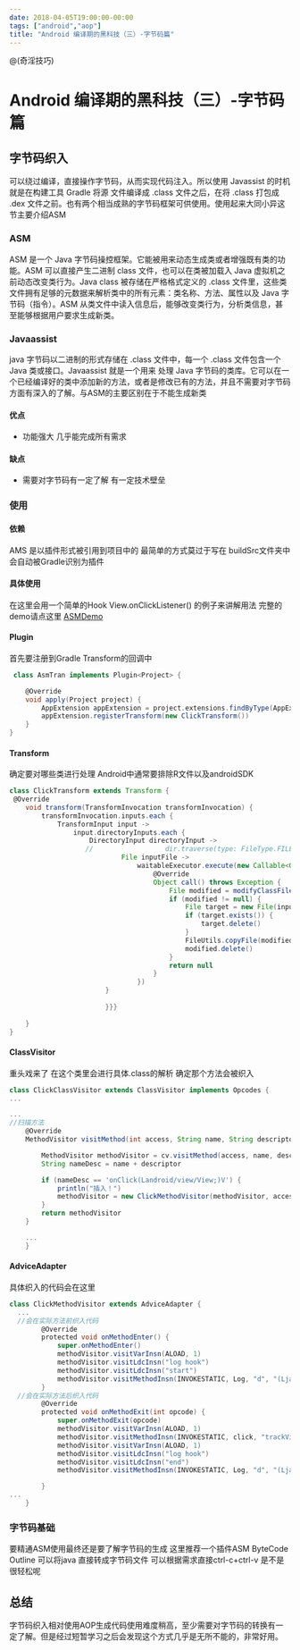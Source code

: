 ```yaml
---
date: 2018-04-05T19:00:00-00:00
tags: ["android","aop"]
title: "Android 编译期的黑科技（三）-字节码篇"
---
```


@(奇淫技巧)

# Android 编译期的黑科技（三）-字节码篇
## 字节码织入
可以绕过编译，直接操作字节码，从而实现代码注入。所以使用 Javassist 的时机就是在构建工具 Gradle 将源 文件编译成 .class 文件之后，在将 .class 打包成 .dex 文件之前。也有两个相当成熟的字节码框架可供使用。使用起来大同小异这节主要介绍ASM

### ASM
ASM 是一个 Java 字节码操控框架。它能被用来动态生成类或者增强既有类的功能。ASM 可以直接产生二进制 class 文件，也可以在类被加载入 Java 虚拟机之前动态改变类行为。Java class 被存储在严格格式定义的 .class 文件里，这些类文件拥有足够的元数据来解析类中的所有元素：类名称、方法、属性以及 Java 字节码（指令）。ASM 从类文件中读入信息后，能够改变类行为，分析类信息，甚至能够根据用户要求生成新类。
### Javaassist
java 字节码以二进制的形式存储在 .class 文件中，每一个 .class 文件包含一个 Java 类或接口。Javaassist 就是一个用来 处理 Java 字节码的类库。它可以在一个已经编译好的类中添加新的方法，或者是修改已有的方法，并且不需要对字节码方面有深入的了解。与ASM的主要区别在于不能生成新类

#### 优点
- 功能强大 几乎能完成所有需求
#### 缺点
- 需要对字节码有一定了解  有一定技术壁垒
### 使用
#### 依赖
AMS 是以插件形式被引用到项目中的 最简单的方式莫过于写在 buildSrc文件夹中 会自动被Gradle识别为插件
#### 具体使用
在这里会用一个简单的Hook  View.onClickListener() 的例子来讲解用法
完整的demo请点这里 [ASMDemo](https://github.com/SauceWu/AMSDemo)

#### Plugin
首先要注册到Gradle Transform的回调中
``` groovy
 class AsmTran implements Plugin<Project> {

    @Override
    void apply(Project project) {
        AppExtension appExtension = project.extensions.findByType(AppExtension.class)
        appExtension.registerTransform(new ClickTransform())
    }
}
```
#### Transform
确定要对哪些类进行处理 Android中通常要排除R文件以及androidSDK
``` groovy
class ClickTransform extends Transform {
 @Override
    void transform(TransformInvocation transformInvocation) {
        transformInvocation.inputs.each {
            TransformInput input ->
                input.directoryInputs.each {
                    DirectoryInput directoryInput ->
                   //                  dir.traverse(type: FileType.FILES, nameFilter: ~/.*\.class/) {
                            File inputFile ->
                                waitableExecutor.execute(new Callable<Object>() {
                                    @Override
                                    Object call() throws Exception {
                                        File modified = modifyClassFile(dir, inputFile, context.getTemporaryDir())
                                        if (modified != null) {
                                            File target = new File(inputFile.absolutePath.replace(srcDirPath, destDirPath))
                                            if (target.exists()) {
                                                target.delete()
                                            }
                                            FileUtils.copyFile(modified, target)
                                            modified.delete()
                                        }
                                        return null
                                    }
                                })
                        }
                       
                        }}}
 
    }
}
```
#### ClassVisitor
重头戏来了  在这个类里会进行具体.class的解析  确定那个方法会被织入
``` groovy
class ClickClassVisitor extends ClassVisitor implements Opcodes {
...

...
//扫描方法
    @Override
    MethodVisitor visitMethod(int access, String name, String descriptor, String signature, String[] exceptions) {

        MethodVisitor methodVisitor = cv.visitMethod(access, name, descriptor, signature, exceptions)
        String nameDesc = name + descriptor

        if (nameDesc == 'onClick(Landroid/view/View;)V') {
            println("插入！")
            methodVisitor = new ClickMethodVisitor(methodVisitor, access, name, descriptor)
        }
        return methodVisitor
    }

    ...
    }
```
#### AdviceAdapter
具体织入的代码会在这里
``` groovy
class ClickMethodVisitor extends AdviceAdapter {
  ...
  //会在实际方法前织入代码
        @Override
        protected void onMethodEnter() {
            super.onMethodEnter()
            methodVisitor.visitVarInsn(ALOAD, 1)
            methodVisitor.visitLdcInsn("log hook")
            methodVisitor.visitLdcInsn("start")
            methodVisitor.visitMethodInsn(INVOKESTATIC, Log, "d", "(Ljava/lang/String;Ljava/lang/String;)I", false)
        }
  //会在实际方法后织入代码
        @Override
        protected void onMethodExit(int opcode) {
            super.onMethodExit(opcode)
            methodVisitor.visitVarInsn(ALOAD, 1)
            methodVisitor.visitMethodInsn(INVOKESTATIC, click, "trackViewOnClick", "(Landroid/view/View;)V", false)
            methodVisitor.visitVarInsn(ALOAD, 1)
            methodVisitor.visitLdcInsn("log hook")
            methodVisitor.visitLdcInsn("end")
            methodVisitor.visitMethodInsn(INVOKESTATIC, Log, "d", "(Ljava/lang/String;Ljava/lang/String;)I", false)

        }
...
    }
```
### 字节码基础
要精通ASM使用最终还是要了解字节码的生成 这里推荐一个插件ASM ByteCode Outline
可以将java 直接转成字节码文件 可以根据需求直接ctrl-c+ctrl-v 是不是很轻松呢
## 总结
字节码织入相对使用AOP生成代码使用难度稍高，至少需要对字节码的转换有一定了解。但是经过短暂学习之后会发现这个方式几乎是无所不能的，非常好用。


